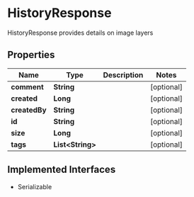 

# HistoryResponse

HistoryResponse provides details on image layers

## Properties

| Name | Type | Description | Notes |
|------------ | ------------- | ------------- | -------------|
|**comment** | **String** |  |  [optional] |
|**created** | **Long** |  |  [optional] |
|**createdBy** | **String** |  |  [optional] |
|**id** | **String** |  |  [optional] |
|**size** | **Long** |  |  [optional] |
|**tags** | **List&lt;String&gt;** |  |  [optional] |


## Implemented Interfaces

* Serializable


